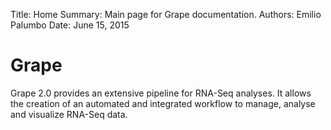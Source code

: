 Title:   Home
Summary: Main page for Grape documentation.
Authors: Emilio Palumbo
Date:    June 15, 2015

# Grape

Grape 2.0 provides an extensive pipeline for RNA-Seq analyses. It allows the creation of an automated and integrated workflow to manage, analyse and visualize RNA-Seq data.